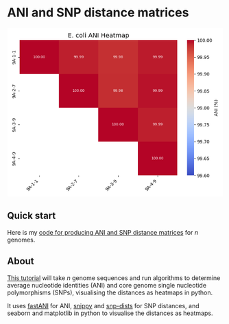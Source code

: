 # ANI and SNP distance matrices

![Example Plot](figures/Ecoli_example_ANI_matrix.png)

## Quick start

Here is my [code for producing ANI and SNP distance matrices](https://rngoodman.github.io/ANI-and-SNP-distances/ANI_and_SNP_distance_matrices.html) for *n* genomes. 

## About 

[This tutorial](https://rngoodman.github.io/ANI-and-SNP-distances/ANI_and_SNP_distance_matrices.html) will take *n* genome sequences and run algorithms to determine average nucleotide identities (ANI) and core genome single nucleotide polymorphisms (SNPs), visualising the distances as heatmaps in python.

It uses [fastANI](https://github.com/ParBLiSS/FastANI?tab=readme-ov-file) for ANI, [snippy](https://github.com/tseemann/snippy) and [snp-dists](https://github.com/tseemann/snp-dists) for SNP distances, and seaborn and matplotlib in python to visualise the distances as heatmaps.



